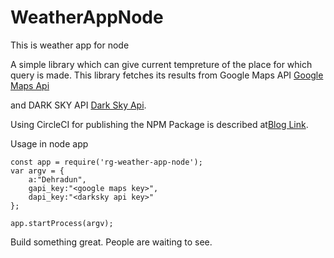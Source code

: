 # WeatherAppNode
This is weather app for node

A simple library which can give current tempreture of the place for which query is made. This library fetches its results from Google Maps API <a href="https://developers.google.com/maps/">Google Maps Api<a>

and DARK SKY API <a href="https://darksky.net/">Dark Sky Api</a>.


Using CircleCI for publishing the NPM Package is described at<a href="http://relsellglobal.in/npm-node/using-circleci-for-publishing-the-npm-package/">Blog Link</a>.


Usage in node app 
```
const app = require('rg-weather-app-node');
var argv = {
    a:"Dehradun", 
    gapi_key:"<google maps key>",
    dapi_key:"<darksky api key>"
};

app.startProcess(argv);

```

Build something great. People are waiting to see.


